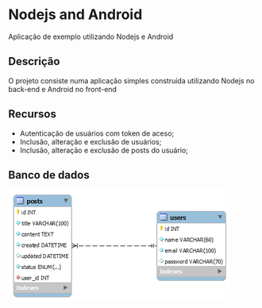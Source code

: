 # Nodejs and Android
Aplicação de exemplo utilizando Nodejs e Android

## Descrição
O projeto consiste numa aplicação simples construída utilizando Nodejs no back-end e Android no front-end

## Recursos
* Autenticação de usuários com token de aceso;
* Inclusão, alteração e exclusão de usuários;
* Inclusão, alteração e exclusão de posts do usuário;

## Banco de dados
![image](https://raw.githubusercontent.com/edvaldoszy/nodejs-and-android/master/documentation/database.png)

